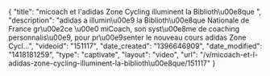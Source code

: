 {
    "title": "micoach et l'adidas Zone Cycling illuminent la Biblioth\u00e8que ",
    "description": "adidas a illumin\u00e9 la Biblioth\u00e8que Nationale de France gr\u00e2ce \u00e0 miCoach, son syst\u00e8me de coaching personnalis\u00e9, pour pr\u00e9senter le nouveau cours adidas Zone Cycl...",
    "videoid": "151117",
    "date_created": "1396646909",
    "date_modified": "1418181259",
    "type": "captivate",
    "layout": "video",
    "url": "\/v\/micoach-et-l-adidas-zone-cycling-illuminent-la-biblioth\u00e8que\/151117"
}